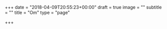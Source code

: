 +++
date = "2018-04-09T20:55:23+00:00"
draft = true
image = ""
subtitle = ""
title = "Om"
type = "page"

+++
